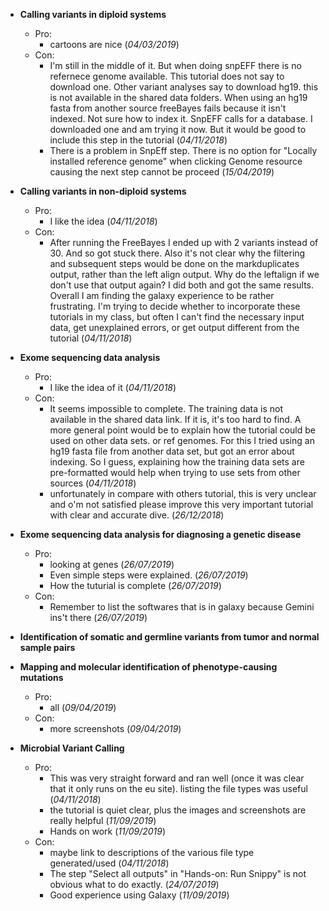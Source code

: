 - **Calling variants in diploid systems**
  - Pro:
    - cartoons are nice (*04/03/2019*)
  - Con:
    - I'm still in the middle of it.  But when doing snpEFF there is no refernece genome available.  This tutorial does not say to download one.  Other variant analyses say to download hg19.  this is not available in the shared data folders.  When using an hg19 fasta from another source freeBayes fails because it isn't indexed.  Not sure how to index it.  SnpEFF calls for a database.  I downloaded one and am trying it now.  But it would be good to include this step in the tutorial (*04/11/2018*)
    - There is a problem in SnpEff step. There is no option for "Locally installed reference genome" when clicking Genome resource causing the next step cannot be proceed (*15/04/2019*)

- **Calling variants in non-diploid systems**
  - Pro:
    - I like the idea (*04/11/2018*)
  - Con:
    - After running the FreeBayes I ended up with 2 variants instead of 30.  And so got stuck there.  Also it's not clear why the filtering and subsequent steps would be done on the markduplicates output, rather than the left align output.  Why do the leftalign if we don't use that output again?  I did both and got the same results. Overall I am finding the galaxy experience to be rather frustrating.  I'm trying to decide whether to incorporate these tutorials in my class, but often I can't find the necessary input data, get unexplained errors, or get output different from the tutorial (*04/11/2018*)

- **Exome sequencing data analysis**
  - Pro:
    - I like the idea of it (*04/11/2018*)
  - Con:
    - It seems impossible to complete.  The training data is not available in the shared data link.  If it is, it's too hard to find.  A more general point would be to explain how the tutorial could be used on other data sets.  or ref genomes.  For this I tried using an hg19 fasta file from another data set, but got an error about indexing.  So I guess, explaining how the training data sets are pre-formatted would help when trying to use sets from other sources (*04/11/2018*)
    - unfortunately in compare with others tutorial, this is very unclear and o'm not satisfied please improve this very important tutorial with clear and accurate dive. (*26/12/2018*)

- **Exome sequencing data analysis for diagnosing a genetic disease**
  - Pro:
    - looking at genes (*26/07/2019*)
    - Even simple steps were explained. (*26/07/2019*)
    - How the tuturial is complete (*26/07/2019*)
  - Con:
    - Remember to list the softwares that is in galaxy because Gemini ins't there (*26/07/2019*)

- **Identification of somatic and germline variants from tumor and normal sample pairs**


- **Mapping and molecular identification of phenotype-causing mutations**
  - Pro:
    - all (*09/04/2019*)
  - Con:
    - more screenshots (*09/04/2019*)

- **Microbial Variant Calling**
  - Pro:
    - This was very straight forward and ran well (once it was clear that it only runs on the eu site).  listing the file types was useful (*04/11/2018*)
    - the tutorial is quiet clear, plus the images and screenshots are really helpful (*11/09/2019*)
    - Hands on work (*11/09/2019*)
  - Con:
    - maybe link to descriptions of the various file type generated/used (*04/11/2018*)
    - The step "Select all outputs" in "Hands-on: Run Snippy" is not obvious what to do exactly.  (*24/07/2019*)
    - Good experience using Galaxy (*11/09/2019*)

